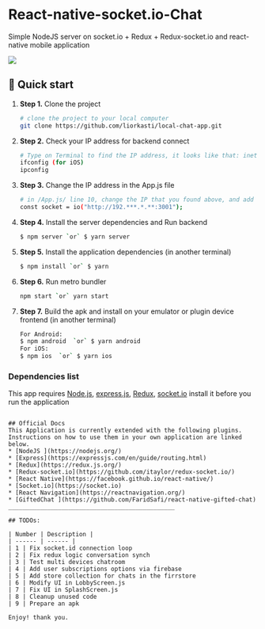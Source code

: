 # React-native-socket.io-Chat
Simple NodeJS server on socket.io + Redux + Redux-socket.io and react-native mobile application

![](https://cdn-images-1.medium.com/max/300/1*GkR93AAlILkmE_3QQf88Ug.png)

## 🚀 Quick start

1.  **Step 1.**
    Clone the project
    ```sh
    # clone the project to your local computer
    git clone https://github.com/liorkasti/local-chat-app.git
    ```
1.  **Step 2.**
    Check your IP address for backend connect
    ```sh
    # Type on Terminal to find the IP address, it looks like that: inet 192.168.0.100 netmask 0xffffff00 broadcast 192.168.0.255. Take the 192.168.0.100 part/
    ifconfig (for iOS)
    ipconfig
    ```
1.  **Step 3.**
    Change the IP address in the App.js file
    ```sh
    # in /App.js/ line 10, change the IP that you found above, and add to the link below, remember add :3001 at the end
    const socket = io("http://192.***.*.**:3001");
    ```
1.  **Step 4.**
    Install the server dependencies and Run backend
    ```sh
    $ npm server `or` $ yarn server
    ```
1.  **Step 5.**
    Install the application dependencies (in another terminal)
    ```sh
    $ npm install `or` $ yarn 
    ```
1.  **Step 6.**
    Run metro bundler
    ```sh
    npm start `or` yarn start
    ```
1.  **Step 7.**
    Build the apk and install on your emulator or plugin device frontend (in another terminal)
    ```sh
    For Android:
    $ npm android  `or` $ yarn android
    For iOS:
    $ npm ios  `or` $ yarn ios
    ```

### Dependencies list

This app requires [Node.js](https://nodejs.org/), [express.js](https://expressjs.com/en/guide/routing.html), [Redux](https://redux.js.org/), [socket.io](https://socket.io) install it before you run the application

```

## Official Docs
This Application is currently extended with the following plugins. Instructions on how to use them in your own application are linked below.
* [NodeJS ](https://nodejs.org/)
* [Express](https://expressjs.com/en/guide/routing.html)
* [Redux](https://redux.js.org/)
* [Redux-socket.io](https://github.com/itaylor/redux-socket.io/)
* [React Native](https://facebook.github.io/react-native/)
* [Socket.io](https://socket.io)
* [React Navigation](https://reactnavigation.org/)
* [GiftedChat ](https://github.com/FaridSafi/react-native-gifted-chat)
_______________________________________________

## TODOs:

| Number | Description |
| ------ | ------ |
| 1 | Fix socket.id connection loop
| 2 | Fix redux logic conversation synch
| 3 | Test multi devices chatroom
| 4 | Add user subscriptions options via firebase
| 5 | Add store collection for chats in the firrstore
| 6 | Modify UI in LobbyScreen.js
| 7 | Fix UI in SplashScreen.js 
| 8 | Cleanup unused code
| 9 | Prepare an apk

Enjoy! thank you.

